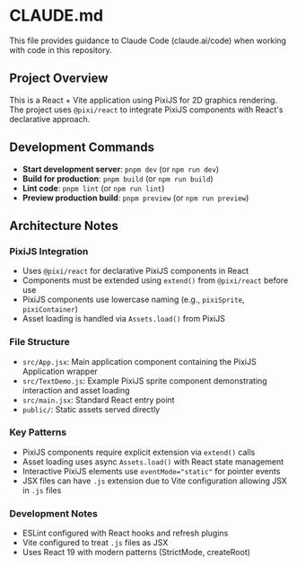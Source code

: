 # CLAUDE.md

This file provides guidance to Claude Code (claude.ai/code) when working with code in this repository.

## Project Overview

This is a React + Vite application using PixiJS for 2D graphics rendering. The project uses `@pixi/react` to integrate PixiJS components with React's declarative approach.

## Development Commands

- **Start development server**: `pnpm dev` (or `npm run dev`)
- **Build for production**: `pnpm build` (or `npm run build`)  
- **Lint code**: `pnpm lint` (or `npm run lint`)
- **Preview production build**: `pnpm preview` (or `npm run preview`)

## Architecture Notes

### PixiJS Integration
- Uses `@pixi/react` for declarative PixiJS components in React
- Components must be extended using `extend()` from `@pixi/react` before use
- PixiJS components use lowercase naming (e.g., `pixiSprite`, `pixiContainer`)
- Asset loading is handled via `Assets.load()` from PixiJS

### File Structure
- `src/App.jsx`: Main application component containing the PixiJS Application wrapper
- `src/TextDemo.js`: Example PixiJS sprite component demonstrating interaction and asset loading
- `src/main.jsx`: Standard React entry point
- `public/`: Static assets served directly

### Key Patterns
- PixiJS components require explicit extension via `extend()` calls
- Asset loading uses async `Assets.load()` with React state management
- Interactive PixiJS elements use `eventMode="static"` for pointer events
- JSX files can have `.js` extension due to Vite configuration allowing JSX in `.js` files

### Development Notes
- ESLint configured with React hooks and refresh plugins
- Vite configured to treat `.js` files as JSX
- Uses React 19 with modern patterns (StrictMode, createRoot)